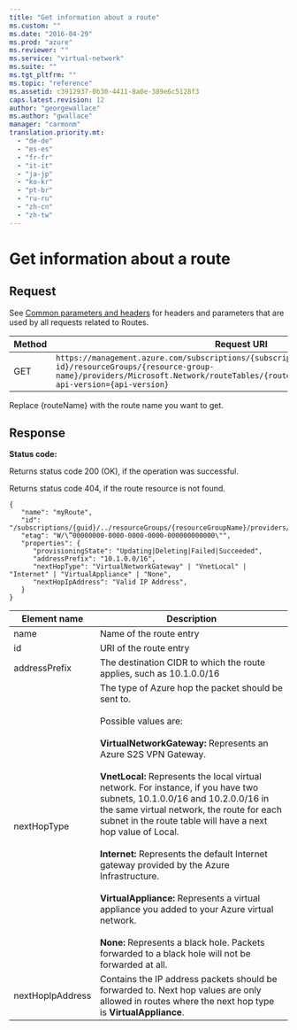 ```yaml
---
title: "Get information about a route"
ms.custom: ""
ms.date: "2016-04-29"
ms.prod: "azure"
ms.reviewer: ""
ms.service: "virtual-network"
ms.suite: ""
ms.tgt_pltfrm: ""
ms.topic: "reference"
ms.assetid: c3912937-0b30-4411-8a0e-389e6c5128f3
caps.latest.revision: 12
author: "georgewallace"
ms.author: "gwallace"
manager: "carmonm"
translation.priority.mt: 
  - "de-de"
  - "es-es"
  - "fr-fr"
  - "it-it"
  - "ja-jp"
  - "ko-kr"
  - "pt-br"
  - "ru-ru"
  - "zh-cn"
  - "zh-tw"
---
```

# Get information about a route
## Request  
 See [Common parameters and headers](../NetworkREST/routes.md#bk_common) for headers and parameters that are used by all requests related to Routes.  
  
|Method|Request URI|  
|------------|-----------------|  
|GET|`https://management.azure.com/subscriptions/{subscription-id}/resourceGroups/{resource-group-name}/providers/Microsoft.Network/routeTables/{routeTableName}/routes/{routeName}?api-version={api-version}`|  
  
 Replace {routeName} with the route name you want to get.  
  
## Response  
 **Status code:**  
  
 Returns status code 200 (OK), if the operation was successful.  
  
 Returns status code 404, if the route resource is not found.  
  
```  
{  
   "name": "myRoute",  
   "id": "/subscriptions/{guid}/../resourceGroups/{resourceGroupName}/providers/Microsoft.Network/routeTables/myRouteTable/routes/myRoute",  
   "etag": "W/\”00000000-0000-0000-0000-000000000000\"",  
   "properties": {   
      "provisioningState": "Updating|Deleting|Failed|Succeeded",  
      "addressPrefix": "10.1.0.0/16",  
      "nextHopType": "VirtualNetworkGateway" | "VnetLocal" | "Internet" | "VirtualAppliance" | "None",  
      "nextHopIpAddress": "Valid IP Address",  
   }  
}  
```  
  
|Element name|Description|  
|------------------|-----------------|  
|name|Name of the route entry|  
|id|URI of the route entry|  
|addressPrefix|The destination CIDR to which the route applies, such as 10.1.0.0/16|  
|nextHopType|The type of Azure hop the packet should be sent to.<br /><br /> Possible values are:<br /><br /> **VirtualNetworkGateway:** Represents an Azure S2S VPN Gateway.<br /><br /> **VnetLocal:** Represents the local virtual network. For instance, if you have two subnets, 10.1.0.0/16 and 10.2.0.0/16 in the same virtual network, the route for each subnet in the route table will have a next hop value of Local.<br /><br /> **Internet:** Represents the default Internet gateway provided by the Azure Infrastructure.<br /><br /> **VirtualAppliance:** Represents a virtual appliance you added to your Azure virtual network.<br /><br /> **None:** Represents a black hole. Packets forwarded to a black hole will not be forwarded at all.|  
|nextHopIpAddress|Contains the IP address packets should be forwarded to. Next hop values are only allowed in routes where the next hop type is **VirtualAppliance**.|